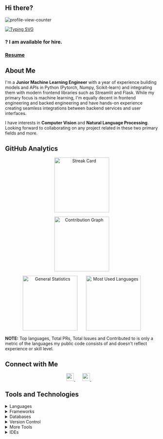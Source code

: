 <h2 align="left"> Hi there? </h2>
<p>
    <img src="https://komarev.com/ghpvc/?username=danielbyiringiro&color=71c7ec&style=flat" alt="profile-view-counter"/>
</p>

<a href="https://github.com/danielbyiringiro">
    <img src="https://readme-typing-svg.demolab.com?font=Lato&weight=500&size=18&duration=3000&pause=50&vCenter=true&multiline=true&width=1000&height=75&lines=%F0%9F%91%A8%F0%9F%8F%BB%E2%80%8D%F0%9F%92%BB+I'm+Daniel+Byiringiro;%F0%9F%A7%92%F0%9F%8F%BB+Machine+Learning+Engineer;%F0%9F%91%A9%F0%9F%8F%BC%E2%80%8D%F0%9F%8E%93+Computer+Science+Senior+%40+Ashesi+University%2C+Ghana" alt="Typing SVG" />
</a>

### ? I am available for hire.

### **[Resume](https://drive.google.com/file/d/1jETQt75ElMV2rRstyntMnaOjVJglciNe/view?usp=sharing)**

## About Me

<p> I'm a <b>Junior Machine Learning Engineer</b> with a year of experience building models and APIs in Python (Pytorch, Numpy, Scikit-learn) and integrating them with modern frontend libraries such as Streamlit and Flask. While my primary focus is machine learning, I'm equally decent in frontend engineering and backed engineering and have hands-on experience creating seamless integrations between backend services and user interfaces. </p>
<p>
    I have interests in <b>Computer Vision</b> and <b>Natural Language Processing</b>. Looking forward to collaborating on any project related in these two primary fields and more.
</p>

## GitHub Analytics

<p align="center">
    <img height="180em" src="https://streak-stats.demolab.com/?user=danielbyiringiro&theme=algolia&fire=orange&ring=orange&currStreakNum=white&currStreakLabel=deepskyblue" alt="Streak Card"> 
</p>

<p align="center">
    <img height="180cm" src="http://github-profile-summary-cards.vercel.app/api/cards/profile-details?username=danielbyiringiro&theme=algolia" alt="Contribution Graph">
</p>

<p align="center">
    <img height="180em" src="https://github-readme-stats-eight-theta.vercel.app/api?username=danielbyiringiro&show_icons=true&theme=algolia&include_all_commits=true&count_private=true" alt="General Statistics"/>
    &nbsp; &nbsp; &nbsp;
    <img height="180em" src="https://github-readme-stats.vercel.app/api/top-langs/?username=danielbyiringiro&layout=compact&langs_count=8&theme=algolia"/ alt="Most Used Languages">
</p>

<p>
    <b>NOTE:</b> 
    Top languages, Total PRs, Total Issues and Contributed to is only a metric of the languages my public code consists of and doesn't reflect experience or skill level.
<p>

## Connect with Me

<p align="center">
    <a href="https://www.linkedin.com/in/dbyiri/">
        <img src="https://img.shields.io/badge/-Richard Quayson-0077B5?style=flat&logo=Linkedin&logoColor=white" height="25"/>
    </a>
    &nbsp; &nbsp; &nbsp;
    <a href="mailto:daniel.byiringiro@ashesi.edu.gh">
        <img src="https://img.shields.io/badge/-daniel.byiringiro@ashesi.edu.gh-D14836?style=flat&logo=Outlook&logoColor=white" height="25"/>
    </a>
    &nbsp; &nbsp; &nbsp;
</p>

## Tools and Technologies

<details>
<summary>Languages</summary>

<br>

<p>
    <img src="https://skillicons.dev/icons?i=py,java,cpp,c,js,php,html,css"/>
</p>
</details>

<details>
<summary>Frameworks</summary>

<br>

<p>
    <img src="https://skillicons.dev/icons?i=next,react,flask,tailwind"/>
</p>
</details>

<details>
<summary>Databases</summary>

<br>

<p>
    <img src="https://skillicons.dev/icons?i=mysql,postgresql,sqlite"/>
</p>
</details>

<details>
<summary>Version Control</summary>

<br>

<p>
    <img src="https://skillicons.dev/icons?i=git,github"/>
</p>
</details>

<details>
<summary>More Tools</summary>

<br>

<p>
    <img src="https://skillicons.dev/icons?i=figma"/>
</p>
</details>

<details>
<summary>IDEs</summary>

<br>

<p>
    <img src="https://skillicons.dev/icons?i=vscode,pycharm"/>
</p>
</details>
